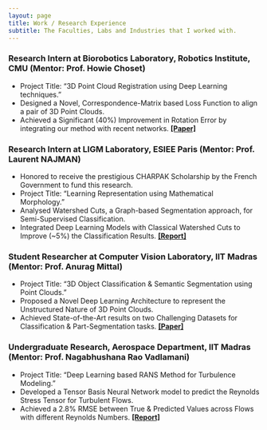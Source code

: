 ```yaml
---
layout: page
title: Work / Research Experience
subtitle: The Faculties, Labs and Industries that I worked with.
---
```


### Research Intern at Biorobotics Laboratory, Robotics Institute, CMU (Mentor: Prof. Howie Choset)
- Project Title: “3D Point Cloud Registration using Deep Learning techniques.”
- Designed a Novel, Correspondence-Matrix based Loss Function to align a pair of 3D Point Clouds.
- Achieved a Significant (40%) Improvement in Rotation Error by integrating our method with recent networks.
[**[Paper]**](http://biorobotics.ri.cmu.edu/papers/paperUploads/812800a603.pdf)

### Research Intern at LIGM Laboratory, ESIEE Paris (Mentor: Prof. Laurent NAJMAN)
- Honored to receive the prestigious CHARPAK Scholarship by the French Government to fund this research.  
- Project Title: “Learning Representation using Mathematical Morphology.” 
- Analysed Watershed Cuts, a Graph-based Segmentation approach, for Semi-Supervised Classification.
- Integrated Deep Learning Models with Classical Watershed Cuts to Improve (~5%) the Classification Results.
[**[Report]**](https://ruc98.github.io/papers/Morphology_Internship_Report.pdf)

### Student Researcher at Computer Vision Laboratory, IIT Madras (Mentor: Prof. Anurag Mittal)
- Project Title: “3D Object Classification & Semantic Segmentation using Point Clouds.” 
- Proposed a Novel Deep Learning Architecture to represent the Unstructured Nature of 3D Point Clouds. 
- Achieved State-of-the-Art results on two Challenging Datasets for Classification & Part-Segmentation tasks.
[**[Paper]**](https://arxiv.org/abs/2011.00923)

### Undergraduate Research, Aerospace Department, IIT Madras (Mentor: Prof. Nagabhushana Rao Vadlamani)
- Project Title: “Deep Learning based RANS Method for Turbulence Modeling.”
- Developed a Tensor Basis Neural Network model to predict the Reynolds Stress Tensor for Turbulent Flows.
- Achieved a 2.8% RMSE between True & Predicted Values across Flows with different Reynolds Numbers.
[**[Report]**](https://drive.google.com/drive/u/1/folders/154O2az2jIF7VCBCY0TGww45cir8eeiz7)
